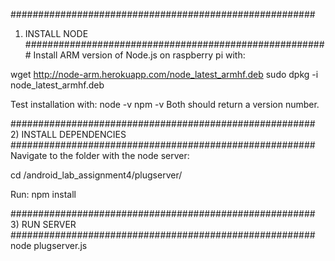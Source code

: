 #######################################################
1) INSTALL NODE
#######################################################
Install ARM version of Node.js on raspberry pi with:

wget http://node-arm.herokuapp.com/node_latest_armhf.deb 
sudo dpkg -i node_latest_armhf.deb

Test installation with:
node -v
npm -v
Both should return a version number.


#######################################################
2) INSTALL DEPENDENCIES
#######################################################
Navigate to the folder with the node server:

cd /android_lab_assignment4/plugserver/

Run:
npm install



#######################################################
3) RUN SERVER
#######################################################
node plugserver.js